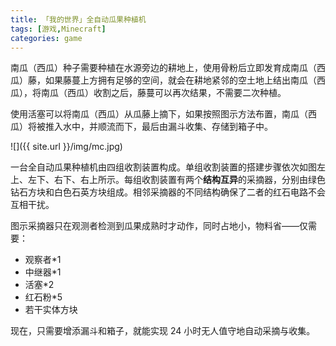 ```yaml
---
title: 「我的世界」全自动瓜果种植机
tags: [游戏,Minecraft]
categories: game
---
```


南瓜（西瓜）种子需要种植在水源旁边的耕地上，使用骨粉后立即发育成南瓜（西瓜）藤，如果藤蔓上方拥有足够的空间，就会在耕地紧邻的空土地上结出南瓜（西瓜），将南瓜（西瓜）收割之后，藤蔓可以再次结果，不需要二次种植。

使用活塞可以将南瓜（西瓜）从瓜藤上摘下，如果按照图示方法布置，南瓜（西瓜）将被推入水中，并顺流而下，最后由漏斗收集、存储到箱子中。

![]({{ site.url }}/img/mc.jpg)

一台全自动瓜果种植机由四组收割装置构成。单组收割装置的搭建步骤依次如图左上、左下、右下、右上所示。每组收割装置有两个**结构互异**的采摘器，分别由绿色钻石方块和白色石英方块组成。相邻采摘器的不同结构确保了二者的红石电路不会互相干扰。

图示采摘器只在观测者检测到瓜果成熟时才动作，同时占地小，物料省——仅需要：

- 观察者\*1
- 中继器\*1
- 活塞\*2
- 红石粉\*5
- 若干实体方块

现在，只需要增添漏斗和箱子，就能实现 24 小时无人值守地自动采摘与收集。